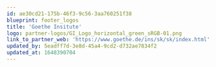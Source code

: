 ```yaml
---
id: ae30cd21-175b-46f3-9c56-3aa760251f38
blueprint: footer_logos
title: 'Goethe Insitute'
logo: partner-logos/GI_Logo_horizontal_green_sRGB-01.png
link_to_partner_web: 'https://www.goethe.de/ins/sk/sk/index.html'
updated_by: 5eadff7d-3e8d-45a4-9cd2-d732ae7834f2
updated_at: 1648390704
---
```

